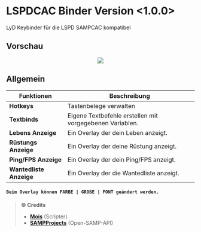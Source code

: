 # LSPDCAC Binder Version <1.0.0>
LyD Keybinder für die LSPD SAMPCAC kompatibel

## Vorschau
<div align="center"><img src="IMG"></img></div>

## Allgemein

| Funktionen | Beschreibung |
| -------- | ------------ |
| **Hotkeys** | Tastenbelege verwalten |
| **Textbinds** | Eigene Textbefehle erstellen mit vorgegebenen Variablen. |
| **Lebens Anzeige** | Ein Overlay der dein Leben anzeigt. |
| **Rüstungs Anzeige** | Ein Overlay der deine Rüstung anzeigt. |
| **Ping/FPS Anzeige** | Ein Overlay der dein Ping/FPS anzeigt.|
| **Wantedliste Anzeige** | Ein Overlay der die Wantedliste anzeigt.|

#### <div align="Left">`Beim Overlay können FARBE | GROßE | FONT geändert werden.`</div>


>**:copyright: Credits**
> - **<a href="https://lyd-roleplay.de/index.php?user/58-mois/" target="_blank">Mois</a>** (Scripter)
> - **<a href="https://github.com/SAMPProjects" target="_blank">SAMPProjects</a>** (Open-SAMP-API)
